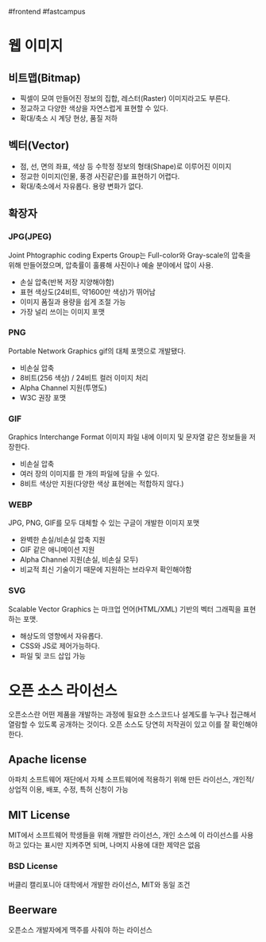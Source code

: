 #frontend #fastcampus 
# 웹 이미지
## 비트맵(Bitmap)
- 픽셀이 모여 만들어진 정보의 집합, 레스터(Raster) 이미지라고도 부른다.
- 정교하고 다양한 색상을 자연스럽게 표현할 수 있다.
- 확대/축소 시 계당 현상, 품질 저하

## 벡터(Vector)
- 점, 선, 면의 좌표, 색상 등 수학정 정보의 형태(Shape)로 이루어진 이미지
- 정교한 이미지(인물, 풍경 사진같은)를 표현하기 어렵다.
- 확대/축소에서 자유롭다. 용량 변화가 없다.

## 확장자
### JPG(JPEG)
Joint Phtographic coding Experts Group는 Full-color와 Gray-scale의 압축을 위해 만들어졌으며, 압축률이 훌륭해 사진이나 예술 분야에서 많이 사용.
- 손실 압축(반복 저장 지양해야함)
- 표현 색상도(24비트, 약1600만 색상)가 뛰어남
- 이미지 품질과 용량을 쉽게 조절 가능
- 가장 널리 쓰이는 이미지 포맷

### PNG
Portable Network Graphics gif의 대체 포맷으로 개발됐다.
- 비손실 압축
- 8비트(256 색상) / 24비트 컬러 이미지 처리
- Alpha Channel 지원(투명도)
- W3C 권장 포맷

### GIF
Graphics Interchange Format 이미지 파일 내에 이미지 및 문자열 같은 정보들을 저장한다.
- 비손실 압축
- 여러 장의 이미지를 한 개의 파일에 담을 수 있다.
- 8비트 색상만 지원(다양한 색상 표현에는 적합하지 않다.)

### WEBP
JPG, PNG, GIF를 모두 대체할 수 있는 구글이 개발한 이미지 포맷
- 완벽한 손실/비손실 압축 지원
- GIF 같은 애니메이션 지원
- Alpha Channel 지원(손실, 비손실 모두)
- 비교적 최신 기술이기 때문에 지원하는 브라우저 확인해야함

### SVG
Scalable Vector Graphics 는 마크업 언어(HTML/XML) 기반의 벡터 그래픽을 표현하는 포맷.
- 해상도의 영향에서 자유롭다.
- CSS와 JS로 제어가능하다.
- 파일 및 코드 삽입 가능

# 오픈 소스 라이선스
오픈소스란 어떤 제품을 개발하는 과정에 필요한 소스코드나 설계도를 누구나 접근해서 열람할 수 있도록 공개하는 것이다.
오픈 소스도 당연히 저작권이 있고 이를 잘 확인해야한다. 

## Apache license
아파치 소프트웨어 재단에서 자체 소프트웨어에 적용하기 위해 만든 라이선스, 개인적/상업적 이용, 배포, 수정, 특허 신청이 가능

## MIT License
MIT에서 소프트웨어 학생들을 위해 개발한 라이선스, 개인 소스에 이 라이선스를 사용하고 있다는 표시만 지켜주면 되며, 나머지 사용에 대한 제약은 없음

### BSD License
버클리 캘리포니아 대학에서 개발한 라이선스, MIT와 동일 조건

## Beerware
오픈소스 개발자에게 맥주를 사줘야 하는 라이선스

